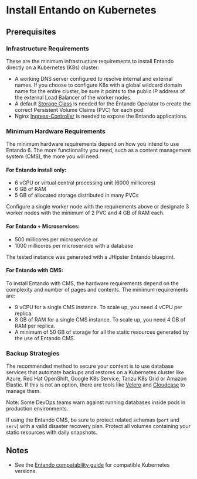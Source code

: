 # Install Entando on Kubernetes

## Prerequisites

### Infrastructure Requirements

These are the minimum infrastructure requirements to install Entando directly on a Kubernetes (K8s) cluster:

- A working DNS server configured to resolve internal and external names. If you choose to configure K8s with a global wildcard domain name for the entire cluster, be sure it points to the public IP address of the external Load Balancer of the worker nodes.
- A default [Storage Class](https://kubernetes.io/docs/concepts/storage/storage-classes/) is needed for the Entando Operator to create the correct Persistent Volume Claims (PVC) for each pod.
- Nginx [Ingress-Controller](https://kubernetes.github.io/ingress-nginx/deploy/) is needed to expose the Entando applications.

### Minimum Hardware Requirements

The minimum hardware requirements depend on how you intend to use Entando 6. The more functionality you need, such as a content management system (CMS), the more you will need.
#### For Entando install only:

- 6 vCPU or virtual central processing unit  (6000 millicores)
- 6 GB of RAM
- 5 GB of allocated storage distributed in many PVCs

Configure a single worker node with the requirements above or designate 3 worker nodes with the minimum of 2 PVC and 4 GB of RAM each.

#### For Entando + Microservices:

- 500 millicores per microservice or 
- 1000 millicores per microservice with a database

The tested instance was generated with a JHipster Entando blueprint.

#### For Entando with CMS: 

To install Entando with CMS, the hardware requirements depend on the complexity and number of pages and contents. The minimum requirements are:

- 9 vCPU for a single CMS instance. To scale up, you need 4 vCPU per replica.
- 8 GB of RAM for a single CMS instance. To scale up, you need 4 GB of RAM per replica.
- A minimum of 50 GB of storage for all the static resources generated by the use of Entando CMS.

### Backup Strategies

The recommended method to secure your content is to use database services that automate backups and restores on a Kubernetes cluster like Azure, Red Hat OpenShift, Google K8s Service, Tanzu K8s Grid or Amazon Elastic. If this is not an option, there are tools like [Velero](https://velero.io/) and [Cloudcase](https://cloudcasa.io/) to manage them. 

Note: Some DevOps teams warn against running databases inside pods in production environments.

 If using the Entando CMS, be sure to protect related schemas (`port` and `serv`) with a valid disaster recovery plan. Protect all volumes containing your static resources with daily snapshots.

## Notes
- See the [Entando compatability guide](https://www.entando.com/page/en/compatibility-guide) for compatible Kubernetes versions.